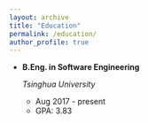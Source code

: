 ```yaml
---
layout: archive
title: "Education"
permalink: /education/
author_profile: true
---
```


- **B.Eng. in Software Engineering**

  *Tsinghua University*  

  - Aug 2017 - present
  - GPA: 3.83

